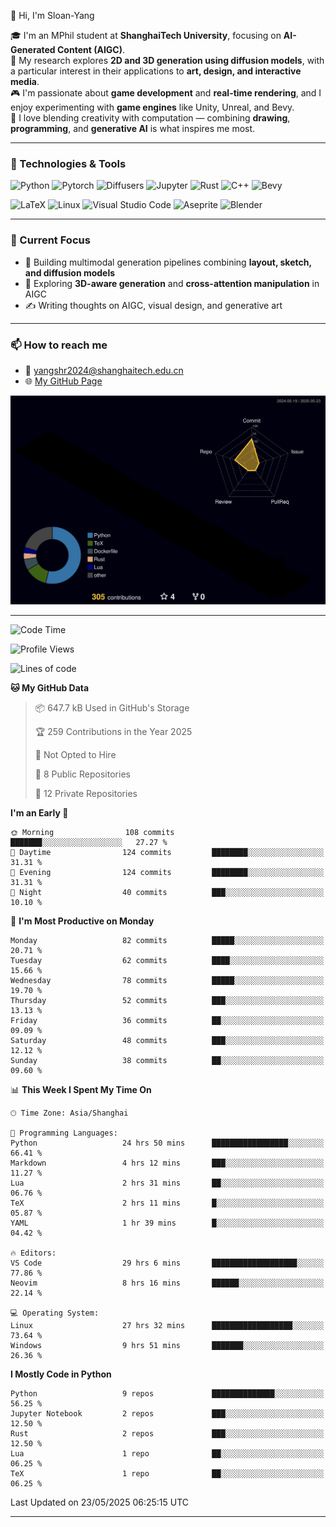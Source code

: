 👋 Hi, I'm Sloan-Yang

🎓 I'm an MPhil student at **ShanghaiTech University**, focusing on **AI-Generated Content (AIGC)**.  
🧠 My research explores **2D and 3D generation using diffusion models**, with a particular interest in their applications to **art, design, and interactive media**.  
🎮 I'm passionate about **game development** and **real-time rendering**, and I enjoy experimenting with **game engines** like Unity, Unreal, and Bevy.  
🎨 I love blending creativity with computation — combining **drawing**, **programming**, and **generative AI** is what inspires me most.

---

### 🧰 Technologies & Tools

![Python](https://img.shields.io/badge/python-%233776AB.svg?style=for-the-badge&logo=python&logoColor=white)
![Pytorch](https://img.shields.io/badge/pytorch-%23EE4C2C.svg?style=for-the-badge&logo=pytorch&logoColor=white)
![Diffusers](https://img.shields.io/badge/diffusers-HuggingFace-yellow?style=for-the-badge&logo=huggingface&logoColor=black)
![Jupyter](https://img.shields.io/badge/Jupyter-%23F37626.svg?style=for-the-badge&logo=Jupyter&logoColor=white)
![Rust](https://img.shields.io/badge/Rust-%23000000.svg?style=for-the-badge&logo=rust&logoColor=white)
![C++](https://img.shields.io/badge/C++-%2300599C.svg?style=for-the-badge&logo=c%2B%2B&logoColor=white)
![Bevy](https://img.shields.io/badge/Bevy-000000.svg?style=for-the-badge&logo=bevy&logoColor=white)

![LaTeX](https://img.shields.io/badge/LaTeX-47A141?style=for-the-badge&logo=latex&logoColor=white)
![Linux](https://img.shields.io/badge/Linux-FCC624?style=for-the-badge&logo=linux&logoColor=black)
![Visual Studio Code](https://img.shields.io/badge/VSCode-0078d7.svg?style=for-the-badge&logo=visual-studio-code&logoColor=white)
![Aseprite](https://img.shields.io/badge/Aseprite-FFFFFF?style=for-the-badge&logo=Aseprite&logoColor=%237D929E)
![Blender](https://img.shields.io/badge/Blender-F5792A?style=for-the-badge&logo=blender&logoColor=white)

---

### 🔭 Current Focus

- 🎨 Building multimodal generation pipelines combining **layout, sketch, and diffusion models**
- 🧪 Exploring **3D-aware generation** and **cross-attention manipulation** in AIGC
- ✍️ Writing thoughts on AIGC, visual design, and generative art

---

### 📫 How to reach me

- 📧 <a href="mailto:yangshr2024@shanghaitech.edu.cn">yangshr2024@shanghaitech.edu.cn</a>
- 🌐 [My GitHub Page](https://sloan-yang.github.io)  



![3D Profile](https://raw.githubusercontent.com/Sloan-Yang/Sloan-Yang/main/profile-3d-contrib/profile-night-rainbow.svg)

---


<!--START_SECTION:waka-->
![Code Time](http://img.shields.io/badge/Code%20Time-110%20hrs%2035%20mins-blue)

![Profile Views](http://img.shields.io/badge/Profile%20Views-195-blue)

![Lines of code](https://img.shields.io/badge/From%20Hello%20World%20I%27ve%20Written-1.9%20million%20lines%20of%20code-blue)

**🐱 My GitHub Data** 

> 📦 647.7 kB Used in GitHub's Storage 
 > 
> 🏆 259 Contributions in the Year 2025
 > 
> 🚫 Not Opted to Hire
 > 
> 📜 8 Public Repositories 
 > 
> 🔑 12 Private Repositories 
 > 
**I'm an Early 🐤** 

```text
🌞 Morning                108 commits         ███████░░░░░░░░░░░░░░░░░░   27.27 % 
🌆 Daytime                124 commits         ████████░░░░░░░░░░░░░░░░░   31.31 % 
🌃 Evening                124 commits         ████████░░░░░░░░░░░░░░░░░   31.31 % 
🌙 Night                  40 commits          ███░░░░░░░░░░░░░░░░░░░░░░   10.10 % 
```
📅 **I'm Most Productive on Monday** 

```text
Monday                   82 commits          █████░░░░░░░░░░░░░░░░░░░░   20.71 % 
Tuesday                  62 commits          ████░░░░░░░░░░░░░░░░░░░░░   15.66 % 
Wednesday                78 commits          █████░░░░░░░░░░░░░░░░░░░░   19.70 % 
Thursday                 52 commits          ███░░░░░░░░░░░░░░░░░░░░░░   13.13 % 
Friday                   36 commits          ██░░░░░░░░░░░░░░░░░░░░░░░   09.09 % 
Saturday                 48 commits          ███░░░░░░░░░░░░░░░░░░░░░░   12.12 % 
Sunday                   38 commits          ██░░░░░░░░░░░░░░░░░░░░░░░   09.60 % 
```


📊 **This Week I Spent My Time On** 

```text
🕑︎ Time Zone: Asia/Shanghai

💬 Programming Languages: 
Python                   24 hrs 50 mins      █████████████████░░░░░░░░   66.41 % 
Markdown                 4 hrs 12 mins       ███░░░░░░░░░░░░░░░░░░░░░░   11.27 % 
Lua                      2 hrs 31 mins       ██░░░░░░░░░░░░░░░░░░░░░░░   06.76 % 
TeX                      2 hrs 11 mins       █░░░░░░░░░░░░░░░░░░░░░░░░   05.87 % 
YAML                     1 hr 39 mins        █░░░░░░░░░░░░░░░░░░░░░░░░   04.42 % 

🔥 Editors: 
VS Code                  29 hrs 6 mins       ███████████████████░░░░░░   77.86 % 
Neovim                   8 hrs 16 mins       ██████░░░░░░░░░░░░░░░░░░░   22.14 % 

💻 Operating System: 
Linux                    27 hrs 32 mins      ██████████████████░░░░░░░   73.64 % 
Windows                  9 hrs 51 mins       ███████░░░░░░░░░░░░░░░░░░   26.36 % 
```

**I Mostly Code in Python** 

```text
Python                   9 repos             ██████████████░░░░░░░░░░░   56.25 % 
Jupyter Notebook         2 repos             ███░░░░░░░░░░░░░░░░░░░░░░   12.50 % 
Rust                     2 repos             ███░░░░░░░░░░░░░░░░░░░░░░   12.50 % 
Lua                      1 repo              ██░░░░░░░░░░░░░░░░░░░░░░░   06.25 % 
TeX                      1 repo              ██░░░░░░░░░░░░░░░░░░░░░░░   06.25 % 
```




 Last Updated on 23/05/2025 06:25:15 UTC
<!--END_SECTION:waka-->

---





